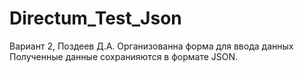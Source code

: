 # Directum_Test_Json
Вариант 2, Поздеев Д.А.
Организованна форма для ввода данных
Полученные данные сохранияются в формате JSON.
